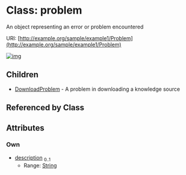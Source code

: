 
# Class: problem


An object representing an error or problem encountered

URI: [http://example.org/sample/example1/Problem](http://example.org/sample/example1/Problem)


[![img](https://yuml.me/diagram/nofunky;dir:TB/class/[Problem&#124;description:string%20%3F]^-[DownloadProblem],[DownloadProblem])](https://yuml.me/diagram/nofunky;dir:TB/class/[Problem&#124;description:string%20%3F]^-[DownloadProblem],[DownloadProblem])

## Children

 * [DownloadProblem](DownloadProblem.md) - A problem in downloading a knowledge source

## Referenced by Class


## Attributes


### Own

 * [description](description.md)  <sub>0..1</sub>
     * Range: [String](types/String.md)
